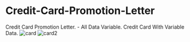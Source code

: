 # Credit-Card-Promotion-Letter
Credit Card Promotion Letter. - All Data Variable. 
Credit Card With Variable Data. 
![card](https://user-images.githubusercontent.com/40029954/75255020-49f66800-57af-11ea-9d8c-5d1d9f5c0d57.JPG)
![card2](https://user-images.githubusercontent.com/40029954/75255026-4bc02b80-57af-11ea-9a3d-c5671a7a6ae9.JPG)

